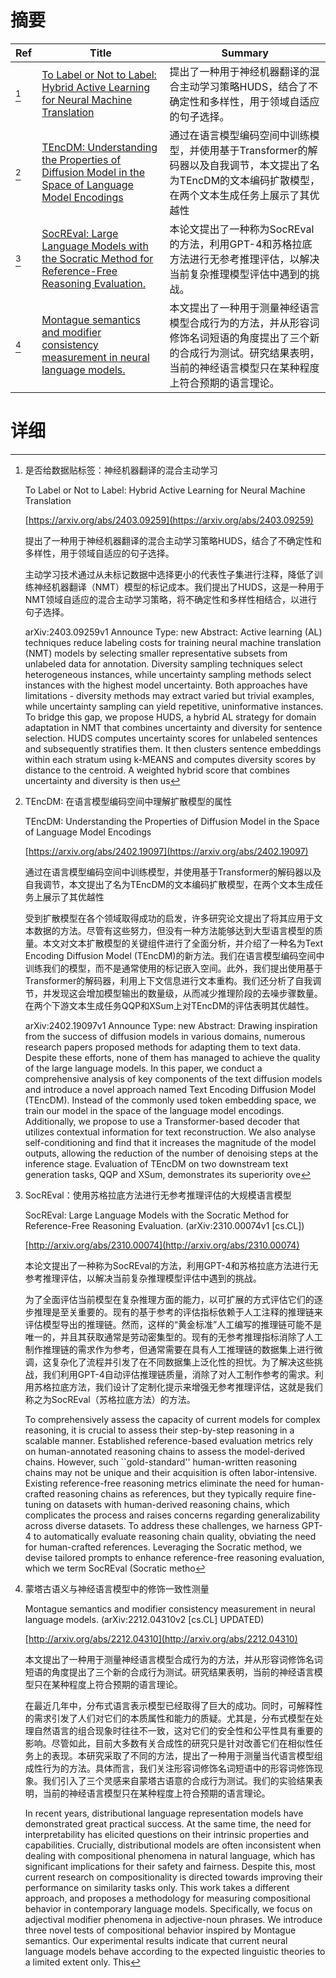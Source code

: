 # 摘要

| Ref | Title | Summary |
| --- | --- | --- |
| [^1] | [To Label or Not to Label: Hybrid Active Learning for Neural Machine Translation](https://arxiv.org/abs/2403.09259) | 提出了一种用于神经机器翻译的混合主动学习策略HUDS，结合了不确定性和多样性，用于领域自适应的句子选择。 |
| [^2] | [TEncDM: Understanding the Properties of Diffusion Model in the Space of Language Model Encodings](https://arxiv.org/abs/2402.19097) | 通过在语言模型编码空间中训练模型，并使用基于Transformer的解码器以及自我调节，本文提出了名为TEncDM的文本编码扩散模型，在两个文本生成任务上展示了其优越性 |
| [^3] | [SocREval: Large Language Models with the Socratic Method for Reference-Free Reasoning Evaluation.](http://arxiv.org/abs/2310.00074) | 本论文提出了一种称为SocREval的方法，利用GPT-4和苏格拉底方法进行无参考推理评估，以解决当前复杂推理模型评估中遇到的挑战。 |
| [^4] | [Montague semantics and modifier consistency measurement in neural language models.](http://arxiv.org/abs/2212.04310) | 本文提出了一种用于测量神经语言模型合成行为的方法，并从形容词修饰名词短语的角度提出了三个新的合成行为测试。研究结果表明，当前的神经语言模型只在某种程度上符合预期的语言理论。 |

# 详细

[^1]: 是否给数据贴标签：神经机器翻译的混合主动学习

    To Label or Not to Label: Hybrid Active Learning for Neural Machine Translation

    [https://arxiv.org/abs/2403.09259](https://arxiv.org/abs/2403.09259)

    提出了一种用于神经机器翻译的混合主动学习策略HUDS，结合了不确定性和多样性，用于领域自适应的句子选择。

    

    主动学习技术通过从未标记数据中选择更小的代表性子集进行注释，降低了训练神经机器翻译（NMT）模型的标记成本。我们提出了HUDS，这是一种用于NMT领域自适应的混合主动学习策略，将不确定性和多样性相结合，以进行句子选择。

    arXiv:2403.09259v1 Announce Type: new  Abstract: Active learning (AL) techniques reduce labeling costs for training neural machine translation (NMT) models by selecting smaller representative subsets from unlabeled data for annotation. Diversity sampling techniques select heterogeneous instances, while uncertainty sampling methods select instances with the highest model uncertainty. Both approaches have limitations - diversity methods may extract varied but trivial examples, while uncertainty sampling can yield repetitive, uninformative instances. To bridge this gap, we propose HUDS, a hybrid AL strategy for domain adaptation in NMT that combines uncertainty and diversity for sentence selection. HUDS computes uncertainty scores for unlabeled sentences and subsequently stratifies them. It then clusters sentence embeddings within each stratum using k-MEANS and computes diversity scores by distance to the centroid. A weighted hybrid score that combines uncertainty and diversity is then us
    
[^2]: TEncDM: 在语言模型编码空间中理解扩散模型的属性

    TEncDM: Understanding the Properties of Diffusion Model in the Space of Language Model Encodings

    [https://arxiv.org/abs/2402.19097](https://arxiv.org/abs/2402.19097)

    通过在语言模型编码空间中训练模型，并使用基于Transformer的解码器以及自我调节，本文提出了名为TEncDM的文本编码扩散模型，在两个文本生成任务上展示了其优越性

    

    受到扩散模型在各个领域取得成功的启发，许多研究论文提出了将其应用于文本数据的方法。尽管有这些努力，但没有一种方法能够达到大型语言模型的质量。本文对文本扩散模型的关键组件进行了全面分析，并介绍了一种名为Text Encoding Diffusion Model (TEncDM)的新方法。我们在语言模型编码空间中训练我们的模型，而不是通常使用的标记嵌入空间。此外，我们提出使用基于Transformer的解码器，利用上下文信息进行文本重构。我们还分析了自我调节，并发现这会增加模型输出的数量级，从而减少推理阶段的去噪步骤数量。在两个下游文本生成任务QQP和XSum上对TEncDM的评估表明其优越性。

    arXiv:2402.19097v1 Announce Type: new  Abstract: Drawing inspiration from the success of diffusion models in various domains, numerous research papers proposed methods for adapting them to text data. Despite these efforts, none of them has managed to achieve the quality of the large language models. In this paper, we conduct a comprehensive analysis of key components of the text diffusion models and introduce a novel approach named Text Encoding Diffusion Model (TEncDM). Instead of the commonly used token embedding space, we train our model in the space of the language model encodings. Additionally, we propose to use a Transformer-based decoder that utilizes contextual information for text reconstruction. We also analyse self-conditioning and find that it increases the magnitude of the model outputs, allowing the reduction of the number of denoising steps at the inference stage. Evaluation of TEncDM on two downstream text generation tasks, QQP and XSum, demonstrates its superiority ove
    
[^3]: SocREval：使用苏格拉底方法进行无参考推理评估的大规模语言模型

    SocREval: Large Language Models with the Socratic Method for Reference-Free Reasoning Evaluation. (arXiv:2310.00074v1 [cs.CL])

    [http://arxiv.org/abs/2310.00074](http://arxiv.org/abs/2310.00074)

    本论文提出了一种称为SocREval的方法，利用GPT-4和苏格拉底方法进行无参考推理评估，以解决当前复杂推理模型评估中遇到的挑战。

    

    为了全面评估当前模型在复杂推理方面的能力，以可扩展的方式评估它们的逐步推理是至关重要的。现有的基于参考的评估指标依赖于人工注释的推理链来评估模型导出的推理链。然而，这样的“黄金标准”人工编写的推理链可能不是唯一的，并且其获取通常是劳动密集型的。现有的无参考推理指标消除了人工制作推理链的需求作为参考，但通常需要在具有人工推理链的数据集上进行微调，这复杂化了流程并引发了在不同数据集上泛化性的担忧。为了解决这些挑战，我们利用GPT-4自动评估推理链质量，消除了对人工制作参考的需求。利用苏格拉底方法，我们设计了定制化提示来增强无参考推理评估，这就是我们称之为SocREval（苏格拉底方法）的方法。

    To comprehensively assess the capacity of current models for complex reasoning, it is crucial to assess their step-by-step reasoning in a scalable manner. Established reference-based evaluation metrics rely on human-annotated reasoning chains to assess the model-derived chains. However, such ``gold-standard'' human-written reasoning chains may not be unique and their acquisition is often labor-intensive. Existing reference-free reasoning metrics eliminate the need for human-crafted reasoning chains as references, but they typically require fine-tuning on datasets with human-derived reasoning chains, which complicates the process and raises concerns regarding generalizability across diverse datasets. To address these challenges, we harness GPT-4 to automatically evaluate reasoning chain quality, obviating the need for human-crafted references. Leveraging the Socratic method, we devise tailored prompts to enhance reference-free reasoning evaluation, which we term SocREval (Socratic metho
    
[^4]: 蒙塔古语义与神经语言模型中的修饰一致性测量

    Montague semantics and modifier consistency measurement in neural language models. (arXiv:2212.04310v2 [cs.CL] UPDATED)

    [http://arxiv.org/abs/2212.04310](http://arxiv.org/abs/2212.04310)

    本文提出了一种用于测量神经语言模型合成行为的方法，并从形容词修饰名词短语的角度提出了三个新的合成行为测试。研究结果表明，当前的神经语言模型只在某种程度上符合预期的语言理论。

    

    在最近几年中，分布式语言表示模型已经取得了巨大的成功。同时，可解释性的需求引发了人们对它们的本质属性和能力的质疑。尤其是，分布式模型在处理自然语言的组合现象时往往不一致，这对它们的安全性和公平性具有重要的影响。尽管如此，目前大多数有关合成性的研究只是针对改善它们在相似性任务上的表现。本研究采取了不同的方法，提出了一种用于测量当代语言模型组成性行为的方法。具体而言，我们关注形容词修饰名词短语中的形容词修饰现象。我们引入了三个灵感来自蒙塔古语意的合成行为测试。我们的实验结果表明，当前的神经语言模型只在某种程度上符合预期的语言理论。

    In recent years, distributional language representation models have demonstrated great practical success. At the same time, the need for interpretability has elicited questions on their intrinsic properties and capabilities. Crucially, distributional models are often inconsistent when dealing with compositional phenomena in natural language, which has significant implications for their safety and fairness. Despite this, most current research on compositionality is directed towards improving their performance on similarity tasks only. This work takes a different approach, and proposes a methodology for measuring compositional behavior in contemporary language models. Specifically, we focus on adjectival modifier phenomena in adjective-noun phrases. We introduce three novel tests of compositional behavior inspired by Montague semantics. Our experimental results indicate that current neural language models behave according to the expected linguistic theories to a limited extent only. This
    

